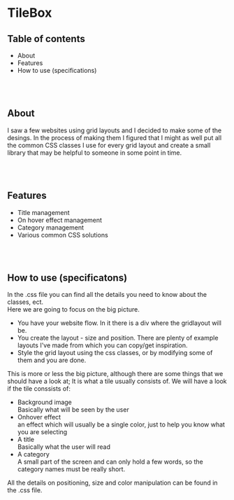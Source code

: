 TileBox
=======

<h2>Table of contents</h2>
<ul>
<li>About</li>
<li>Features</li>
<li>How to use (specifications)</li>

</ul>
<br/><br/>
<h2>About</h2>
<p>
	I saw a few websites using grid layouts and I decided to make some of the desings. In the process of making them
I figured that I might as well put all the common CSS classes I use for every grid layout and create a small library 
that may be helpful to someone in some point in time.
 </p>
<br/><br/>
<h2>Features</h2>
<ul>
<li>Title management</li>
<li>On hover effect management</li>
<li>Category management</li>
<li>Various common CSS solutions</li>
</ul>
<br/><br/>
<h2>How to use (specificatons)</h2>
<p>
In the .css file you can find all the details you need to know about the classes, ect.<br/>
Here we are going to focus on the big picture.<br/></p>

<ul>
<li>You have your website flow. In it there is a div where the gridlayout will be.</li>
<li>You create the layout - size and position. There are plenty of example layouts I've made from which you can copy/get inspiration.</li>
<li>Style the grid layout using the css classes, or by modifying some of them and you are done.</li>
</ul>

<p> This is more or less the big picture, although there are some things that we should have a look at;
It is what a tile usually consists of. We will have a look if the tile conssists of:</p>
<ul>
<li>Background image <br/> Basically what will be seen by the user</li>
<li>Onhover effect <br/> an effect which will usually be a single color, just to help you know what you are selecting</li>
<li>A title <br/> Basically what the user will read</li>
<li>A category <br/> A small part of the screen and can only hold a few words, so the category names must be really short.</li>
</ul>

<p>All the details on positioning, size and color manipulation can be found in the .css file.</p>